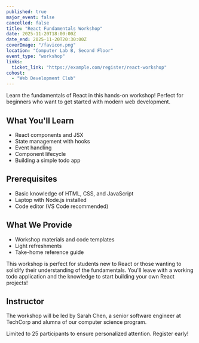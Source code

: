 ```yaml
---
published: true
major_event: false
cancelled: false
title: "React Fundamentals Workshop"
date: 2025-11-20T18:00:00Z
date_end: 2025-11-20T20:30:00Z
coverImage: "/favicon.png"
location: "Computer Lab B, Second Floor"
event_type: "workshop"
links:
  ticket_link: "https://example.com/register/react-workshop"
cohost:
  - "Web Development Club"
---
```


Learn the fundamentals of React in this hands-on workshop! Perfect for beginners who want to get started with modern web development.

## What You'll Learn

- React components and JSX
- State management with hooks
- Event handling
- Component lifecycle
- Building a simple todo app

## Prerequisites

- Basic knowledge of HTML, CSS, and JavaScript
- Laptop with Node.js installed
- Code editor (VS Code recommended)

## What We Provide

- Workshop materials and code templates
- Light refreshments
- Take-home reference guide

This workshop is perfect for students new to React or those wanting to solidify their understanding of the fundamentals. You'll leave with a working todo application and the knowledge to start building your own React projects!

## Instructor

The workshop will be led by Sarah Chen, a senior software engineer at TechCorp and alumna of our computer science program.

Limited to 25 participants to ensure personalized attention. Register early!
